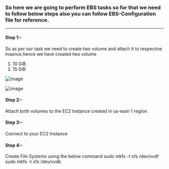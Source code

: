 ### So here we are going to perform EBS tasks so for that we need to follow below steps also you can follow EBS-Configuration file for reference.

------------------------------------------------------------------------------------------------------------------------------------------

#### Step 1:-

So as per our task we need to create two volume and attach it to respective insance.hence we have created two volume

1) 10 GiB
2) 15 GiB

![image](https://github.com/Kunal-Pere/AWS_Multi-region-Project/assets/157100045/f20312ce-50dc-467a-8896-a822b3f5f6e4)

![image](https://github.com/Kunal-Pere/AWS_Multi-region-Project/assets/157100045/7f3e2570-8ad4-43a8-9ab1-d4bc3d2cf253)

#### Step 2:-

Attach both volumes to the EC2 Instance created in us-east-1 region

#### Step 3:-

Connect to your EC2 Instance

#### Step 4:-

Create File Systems using the below command
      sudo mkfs -t xfs /dev/xvdf
      sudo mkfs -t xfs /dev/xvdk






